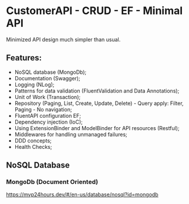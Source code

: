 # CustomerAPI - CRUD - EF - Minimal API
Minimized API design much simpler than usual.

## Features:
- NoSQL database (MongoDb); 
- Documentation (Swagger); 
- Logging (NLog); 
- Patterns for data validation (FluentValidation and Data Annotations);
- Unit of Work (Transaction);
- Repository (Paging, List, Create, Update, Delete) - Query apply: Filter, Paging - No navigation;
- FluentAPI configuration EF;
- Dependency injection (IoC);
- Using ExtensionBinder and ModelBinder for API resources (Restful);
- Middlewares for handling unmanaged failures;
- DDD concepts;
- Health Checks;

## NoSQL Database

### MongoDb (Document Oriented)
https://mvp24hours.dev/#/en-us/database/nosql?id=mongodb